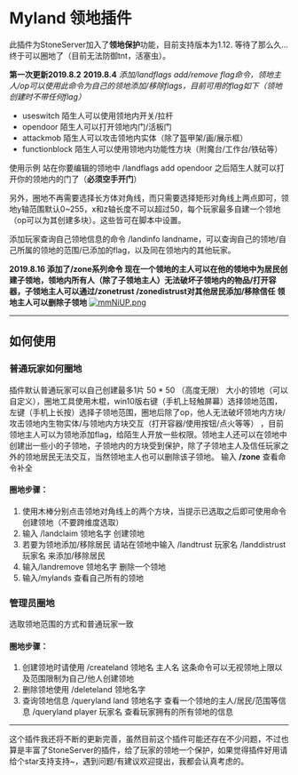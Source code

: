 # Myland 领地插件
此插件为StoneServer加入了**领地保护**功能，目前支持版本为1.12.
等待了那么久...终于可以圈地了（目前无法防御tnt，活塞虫）。

**第一次更新2019.8.2** 
**2019.8.4** *添加/landflags add/remove flag命令，领地主人/op可以使用此命令为自己的领地添加/移除flags，目前可用的flag如下（领地创建时不带任何flag）*

- useswitch 陌生人可以使用领地内开关/拉杆
- opendoor 陌生人可以打开领地内门/活板门
- attackmob 陌生人可以攻击领地内实体（除了盔甲架/画/展示框）
- functionblock 陌生人可以使用领地内功能性方块（附魔台/工作台/铁砧等）

使用示例 站在你要编辑的领地中 /landflags add opendoor 之后陌生人就可以打开你的领地内的门了（**必须空手开门**）

另外，圈地不再需要选择长方体对角线，而只需要选择矩形对角线上两点即可，领地y轴范围默认0~255，x和z轴长度不可以超过50，每个玩家最多自建一个领地（op可以为其创建多块）。这些皆可在脚本中设置。

添加玩家查询自己领地信息的命令 /landinfo landname，可以查询自己的领地/自己所属的领地的范围/已添加的flag，以及同在领地内的其他玩家。

**2019.8.16 添加了/zone系列命令 现在一个领地的主人可以在他的领地中为居民创建子领地，领地内所有人（除了子领地主人）无法破坏子领地内的物品/打开容器，子领地主人可以通过/zonetrust /zonedistrust对其他居民添加/移除信任 领地主人可以删除子领地**
[![mmNiUP.png](https://s2.ax1x.com/2019/08/16/mmNiUP.png)](https://imgchr.com/i/mmNiUP)


---

## 如何使用

### 普通玩家如何圈地
插件默认普通玩家可以自己创建最多1片 50 * 50 （高度无限） 大小的领地（可以自定义），圈地工具使用木棍，win10版右键（手机上轻触屏幕）选择领地范围，左键（手机上长按）选择子领地范围，圈地后除了op，他人无法破坏领地内方块/攻击领地内生物实体/与领地内方块交互（打开容器/使用按钮/点火等等） ，目前领地主人可以为领地添加flag，给陌生人开放一些权限。领地主人还可以在领地中创建出一些小的子领地，子领地内的方块受到保护，除了子领地主人及信任玩家之外的领地居民无法交互，当然领地主人也可以删除该子领地。 
输入 **/zone** 查看命令补全

#### 圈地步骤：
1. 使用木棒分别点击领地对角线上的两个方块，当提示已选取之后即可使用命令创建领地（不要跨维度选取）
2. 输入 /landclaim 领地名字 创建领地
3. 若要为领地添加/移除居民 请站在领地中输入  /landtrust 玩家名 /landdistrust 玩家名 来添加/移除居民
4. 输入/landremove 领地名字 删除一个领地
5. 输入/mylands 查看自己所有的领地

### 管理员圈地
选取领地范围的方式和普通玩家一致
#### 圈地步骤：
1. 创建领地时请使用 /createland 领地名 主人名 这条命令可以无视领地上限以及范围限制为自己/他人创建领地
2. 删除领地使用 /deleteland 领地名字 
3. 查询领地信息 /queryland land 领地名字 查看一个领地的主人/居民/范围等信息  /queryland player 玩家名 查看玩家拥有的所有领地的信息

---

这个插件我还将不断的更新完善，虽然目前这个插件可能还存在不少问题，不过也算是丰富了StoneServer的插件，给了玩家的领地一个保护，如果觉得插件好用请给个star支持支持~，遇到问题/有建议欢迎提出，我都会认真考虑的。

